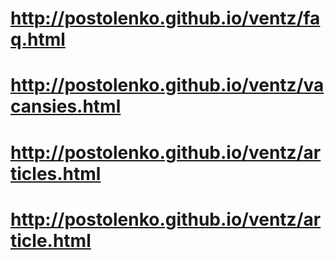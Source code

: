 # http://postolenko.github.io/ventz/faq.html
# http://postolenko.github.io/ventz/vacansies.html
# http://postolenko.github.io/ventz/articles.html
# http://postolenko.github.io/ventz/article.html